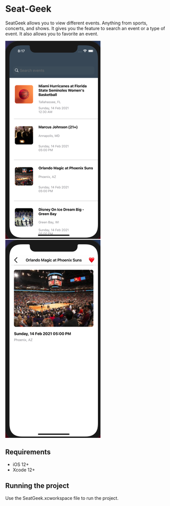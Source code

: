 # Seat-Geek
SeatGeek allows you to view different events. Anything from sports, concerts, and shows. It gives you the feature to search an event or a type of event. It also allows you to favorite an event.

   ![Screenshot](HomePage.png)          ![Screenshot](DetailPage.png)

## Requirements
- iOS 12+
- Xcode 12+

## Running the project

Use the SeatGeek.xcworkspace file to run the project. 
